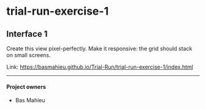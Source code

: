# trial-run-exercise-1

## Interface 1

Create this view pixel-perfectly. Make it responsive: the grid should stack on small screens.

Link: https://basmahieu.github.io/Trial-Run/trial-run-exercise-1/index.html

-----------

#### Project owners
* Bas Mahieu

